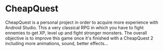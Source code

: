 # CheapQuest

CheapQuest is a personal project in order to acquire more experience with Android Studio.
This a very classical RPG in which you have to fight ennemies to get XP, level up and fight stronger monsters.
The overall objective is to improve this game once it's finished with a CheapQuest 2 including more animations, sound, better effects...
